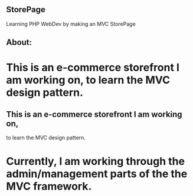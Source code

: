 ## StorePage
Learning PHP WebDev by making an MVC StorePage

## About: 
This is an e-commerce storefront I am working on,
to learn the MVC design pattern.
=======
## This is an e-commerce storefront I am working on, <br>
to learn the MVC design pattern. 

# Currently, I am working through the admin/management parts of the the MVC framework. 
